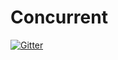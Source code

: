 # Concurrent

[![Gitter](https://badges.gitter.im/Join%20Chat.svg)](https://gitter.im/moriturus/Concurrent?utm_source=badge&utm_medium=badge&utm_campaign=pr-badge&utm_content=badge)